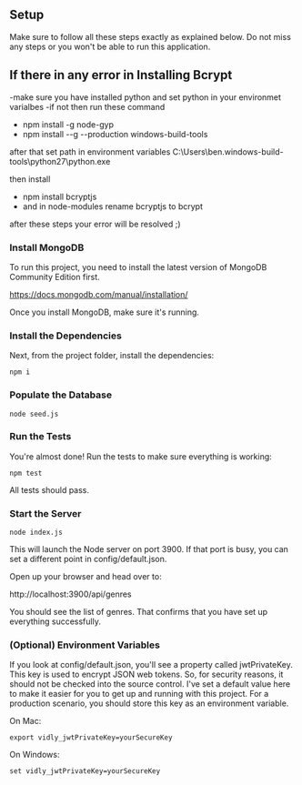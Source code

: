 ## Setup

Make sure to follow all these steps exactly as explained below. Do not miss any steps or you won't be able to run this application.

## If there in any error in Installing Bcrypt

-make sure you have installed python and set python in your environmet varialbes
-if not then run these command 

- npm install -g node-gyp
- npm install --g --production windows-build-tools

after that set path in environment variables C:\Users\ben\.windows-build-tools\python27\python.exe 

then install

- npm install bcryptjs
- and in node-modules rename bcryptjs to bcrypt

after these steps your error will be resolved ;) 

### Install MongoDB

To run this project, you need to install the latest version of MongoDB Community Edition first.

https://docs.mongodb.com/manual/installation/

Once you install MongoDB, make sure it's running.

### Install the Dependencies

Next, from the project folder, install the dependencies:

    npm i

### Populate the Database

    node seed.js

### Run the Tests

You're almost done! Run the tests to make sure everything is working:

    npm test

All tests should pass.

### Start the Server

    node index.js

This will launch the Node server on port 3900. If that port is busy, you can set a different point in config/default.json.

Open up your browser and head over to:

http://localhost:3900/api/genres

You should see the list of genres. That confirms that you have set up everything successfully.

### (Optional) Environment Variables

If you look at config/default.json, you'll see a property called jwtPrivateKey. This key is used to encrypt JSON web tokens. So, for security reasons, it should not be checked into the source control. I've set a default value here to make it easier for you to get up and running with this project. For a production scenario, you should store this key as an environment variable.

On Mac:

    export vidly_jwtPrivateKey=yourSecureKey

On Windows:

    set vidly_jwtPrivateKey=yourSecureKey
